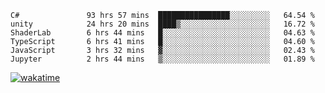 <!--START_SECTION:waka-->

```text
C#               93 hrs 57 mins  ████████████████░░░░░░░░░   64.54 %
unity            24 hrs 20 mins  ████▒░░░░░░░░░░░░░░░░░░░░   16.72 %
ShaderLab        6 hrs 44 mins   █░░░░░░░░░░░░░░░░░░░░░░░░   04.63 %
TypeScript       6 hrs 41 mins   █░░░░░░░░░░░░░░░░░░░░░░░░   04.60 %
JavaScript       3 hrs 32 mins   ▓░░░░░░░░░░░░░░░░░░░░░░░░   02.43 %
Jupyter          2 hrs 44 mins   ▒░░░░░░░░░░░░░░░░░░░░░░░░   01.89 %
```

<!--END_SECTION:waka-->
[![wakatime](https://wakatime.com/badge/user/6c2f442e-41b4-42e3-bc06-d5d8203ad1da.svg)](https://wakatime.com/@6c2f442e-41b4-42e3-bc06-d5d8203ad1da)
